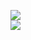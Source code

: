 [![](https://img.shields.io/badge/Made%20With-Github%20Spray-lightgrey.svg?style=for-the-badge&logo=github)](https://github.com/Annihil/github-spray#12505)  
[![](https://i.imgur.com/2DrTn0Z.gif)](https://github.com/Annihil/github-spray)